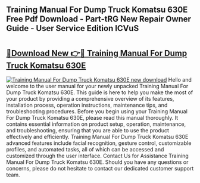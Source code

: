 ## Training Manual For Dump Truck Komatsu 630E Free Pdf Download - Part-tRG New Repair Owner Guide - User Service Edition lCVuS

# <h2><a href="http://bc55494.oget.top/?id=Training+Manual+For+Dump+Truck+Komatsu+630E">🔗Download New 👉🔴 Training Manual For Dump Truck Komatsu 630E</a></h2>

[![Training Manual For Dump Truck Komatsu 630E new download](https://i.imgur.com/5g1atiW.png)](http://bc55494.oget.top/?id=Training+Manual+For+Dump+Truck+Komatsu+630E)
Hello and welcome to the user manual for your newly unpacked Training Manual For Dump Truck Komatsu 630E. This guide is here to help you make the most of your product by providing a comprehensive overview of its features, installation process, operation instructions, maintenance tips, and troubleshooting procedures. Before you begin using your Training Manual For Dump Truck Komatsu 630E, please read this manual thoroughly. It contains essential information on product setup, operation, maintenance, and troubleshooting, ensuring that you are able to use the product effectively and efficiently. Training Manual For Dump Truck Komatsu 630E advanced features include facial recognition, gesture control, customizable profiles, and automated tasks, all of which can be accessed and customized through the user interface. Contact Us for Assistance Training Manual For Dump Truck Komatsu 630E. Should you have any questions or concerns, please do not hesitate to contact our dedicated customer support team.
